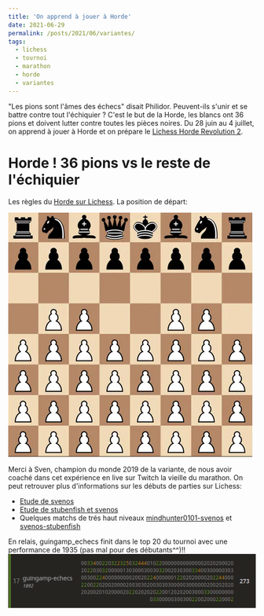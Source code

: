 ```yaml
---
title: 'On apprend à jouer à Horde'
date: 2021-06-29
permalink: /posts/2021/06/variantes/
tags:
  - lichess
  - tournoi
  - marathon
  - horde
  - variantes
---
```


"Les pions sont l'âmes des échecs" disait Philidor. Peuvent-ils s'unir et se battre contre tout l'échiquier ?
C'est le but de la Horde, les blancs ont 36 pions et doivent lutter contre toutes les pièces noires.
Du 28 juin au 4 juillet, on apprend à jouer à Horde et on prépare le [Lichess Horde Revolution 2](https://lichess.org/tournament/GoRlDCgt). 

Horde ! 36 pions vs le reste de l'échiquier
======

Les règles du [Horde sur Lichess](https://lichess.org/variant/horde).
La position de départ:

![](/images/horde.png)

Merci à Sven, champion du monde 2019 de la variante, de nous avoir coaché dans cet expérience en live sur Twitch la vieille du marathon.
On peut retrouver plus d'informations sur les débuts de parties sur Lichess:
- [Etude de svenos](https://lichess.org/study/yXTpOSfM)
- [Etude de stubenfish et svenos](https://lichess.org/study/i4n5teAx)
- Quelques matchs de trés haut niveaux [mindhunter0101-svenos](https://lichess.org/study/MAVBXBfh) et [svenos-stubenfish](https://lichess.org/study/AwOhrrRz)

En relais, guingamp_echecs finit dans le top 20 du tournoi avec une performance de 1935 (pas mal pour des débutants^^)!!
![](/images/classement_marathon_horde.png)
